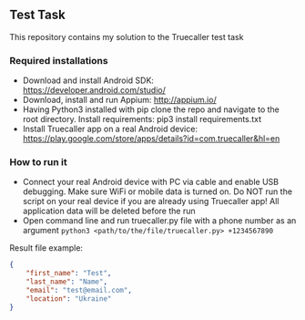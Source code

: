 ## Test Task
This repository contains my solution to the Truecaller test task

### Required installations
* Download and install Android SDK: https://developer.android.com/studio/
* Download, install and run Appium: http://appium.io/
* Having Python3 installed with pip clone the repo and navigate to the root directory.
Install requirements: pip3 install requirements.txt
* Install Truecaller app on a real Android device: https://play.google.com/store/apps/details?id=com.truecaller&hl=en

### How to run it
* Connect your real Android device with PC via cable and enable USB debugging. Make sure WiFi or mobile data is turned on.
Do NOT run the script on your real device if you are already using Truecaller app! All application data will be deleted before the run
* Open command line and run truecaller.py file with a phone number as an argument
```python3 <path/to/the/file/truecaller.py> +1234567890```

Result file example:

```json
{
    "first_name": "Test",
    "last_name": "Name",
    "email": "test@email.com",
    "location": "Ukraine"
}
```